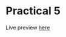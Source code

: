 # Practical 5

Live preview [here](https://ravitej2005.github.io/HTML_CSS_Practicals/Practical%205/)
